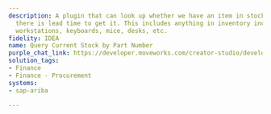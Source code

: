 ```yaml
---
description: A plugin that can look up whether we have an item in stock or whether
  there is lead time to get it. This includes anything in inventory including laptops,
  workstations, keyboards, mice, desks, etc.
fidelity: IDEA
name: Query Current Stock by Part Number
purple_chat_link: https://developer.moveworks.com/creator-studio/developer-tools/purple-chat-builder/?workspace=%7B%22title%22%3A%22My+Workspace%22%2C%22botSettings%22%3A%7B%7D%2C%22mocks%22%3A%5B%7B%22id%22%3A8114%2C%22title%22%3A%22Mock+1%22%2C%22transcript%22%3A%7B%22settings%22%3A%7B%22colorStyle%22%3A%22LIGHT%22%2C%22startTime%22%3A%2211%3A43+AM%22%2C%22defaultPerson%22%3A%22GWEN%22%2C%22editable%22%3Atrue%7D%2C%22messages%22%3A%5B%7B%22from%22%3A%22USER%22%2C%22text%22%3A%22What+items+are+currently+in+stock+and+how+many%3F%22%7D%2C%7B%22from%22%3A%22ANNOTATION%22%2C%22text%22%3A%22%3Cp%3E%E2%9C%85+Working+on+%3Cb%3EInventory+Check%3Cbr%3E%3C%2Fb%3E%E2%8F%B3+Calling+Plugin+%3Cb%3EInventory+Check%3C%2Fb%3E%3C%2Fp%3E%22%7D%2C%7B%22from%22%3A%22BOT%22%2C%22text%22%3A%22%3Cp%3EHere%27s+the+current+stock+status%3A%3Cbr%3E%3Cbr%3E%3Cb%3ELaptops%3A%3C%2Fb%3E+20+available%2C+lead+time+for+more+is+2+weeks%3Cbr%3E%3Cb%3EWorkstations%3A%3C%2Fb%3E+10+available%2C+lead+time+for+more+is+3+weeks%3Cbr%3E%3Cb%3EKeyboards%3A%3C%2Fb%3E+50+available%2C+lead+time+for+more+is+1+week%3Cbr%3E%3Cb%3EDesks%3A%3C%2Fb%3E+15+available%2C+lead+time+for+more+is+4+weeks%3Cbr%3E%3Cbr%3EWould+you+like+to+place+an+order+for+any+of+these+items%3F%3C%2Fp%3E%22%7D%5D%7D%7D%5D%7D
solution_tags:
- Finance
- Finance - Procurement
systems:
- sap-ariba

---
```

